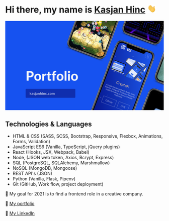 # Hi there, my name is <a href="http://kasjanhinc.com/">Kasjan Hinc</a> <img src="./img/wave.gif" width="28">

<a href="http://kasjanhinc.com/">![README](./img/cover.png)</a>

## Technologies & Languages

- HTML & CSS (SASS, SCSS, Bootstrap, Responsive, Flexbox, Animations, Forms, Validation)
- JavaScript ES6 (Vanilla, TypeScript, jQuery plugins)
- React (Hooks, JSX, Webpack, Babel)
- Node, (JSON web token, Axios, Bcrypt, Express)
- SQL (PostgreSQL, SQLAlchemy, Marshmallow)
- NoSQL (MongoDB, Mongoose)
- REST API's (JSON)
- Python (Vanilla, Flask, Pipenv)
- Git (GitHub, Work flow, project deployment)

🥅 My goal for 2021 is to find a frontend role in a creative company.

📘 <a href="http://kasjanhinc.com/">My portfolio</a>

🔗  <a href="https://www.linkedin.com/in/kasjan-hinc/">My LinkedIn</a>

